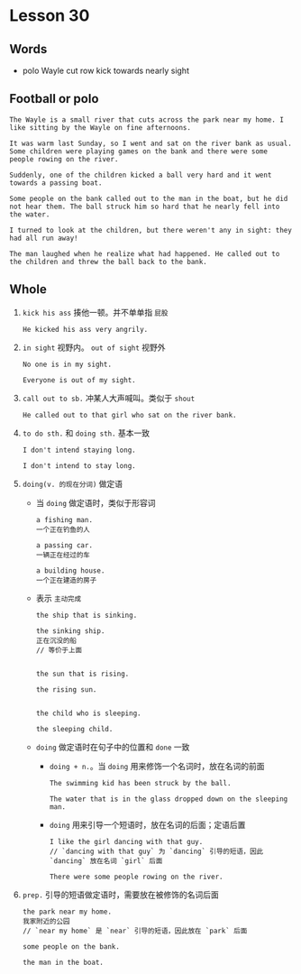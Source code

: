 # Lesson 30

## Words

- polo Wayle cut row kick towards nearly sight

## Football or polo

```
The Wayle is a small river that cuts across the park near my home. I like sitting by the Wayle on fine afternoons.

It was warm last Sunday, so I went and sat on the river bank as usual. Some children were playing games on the bank and there were some people rowing on the river.

Suddenly, one of the children kicked a ball very hard and it went towards a passing boat.

Some people on the bank called out to the man in the boat, but he did not hear them. The ball struck him so hard that he nearly fell into the water.

I turned to look at the children, but there weren't any in sight: they had all run away!

The man laughed when he realize what had happened. He called out to the children and threw the ball back to the bank.
```

## Whole

1. `kick his ass` 揍他一顿。并不单单指 `屁股`

   ```
   He kicked his ass very angrily.
   ```

2. `in sight` 视野内。 `out of sight` 视野外

   ```
   No one is in my sight.

   Everyone is out of my sight.
   ```

3. `call out to sb.` 冲某人大声喊叫。类似于 `shout`

   ```
   He called out to that girl who sat on the river bank.
   ```

4. `to do sth.` 和 `doing sth.` 基本一致

   ```
   I don't intend staying long.

   I don't intend to stay long.
   ```

5. `doing(v. 的现在分词)` 做定语

   - 当 `doing` 做定语时，类似于形容词

     ```
     a fishing man.
     一个正在钓鱼的人

     a passing car.
     一辆正在经过的车

     a building house.
     一个正在建造的房子
     ```

   - 表示 `主动完成`

     ```
     the ship that is sinking.

     the sinking ship.
     正在沉没的船
     // 等价于上面


     the sun that is rising.

     the rising sun.


     the child who is sleeping.

     the sleeping child.
     ```

   - `doing` 做定语时在句子中的位置和 `done` 一致

     - `doing + n.`。当 `doing` 用来修饰一个名词时，放在名词的前面

       ```
       The swimming kid has been struck by the ball.

       The water that is in the glass dropped down on the sleeping man.
       ```

     - `doing` 用来引导一个短语时，放在名词的后面；定语后置

       ```
       I like the girl dancing with that guy.
       // `dancing with that guy` 为 `dancing` 引导的短语，因此 `dancing` 放在名词 `girl` 后面

       There were some people rowing on the river.
       ```

6. `prep.` 引导的短语做定语时，需要放在被修饰的名词后面

   ```
   the park near my home.
   我家附近的公园
   // `near my home` 是 `near` 引导的短语，因此放在 `park` 后面

   some people on the bank.

   the man in the boat.
   ```
